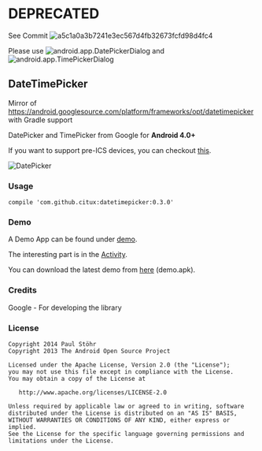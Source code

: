 # DEPRECATED
See Commit ![a5c1a0a3b7241e3ec567d4fb32673fcfd98d4fc4](https://github.com/CiTuX/datetimepicker/commit/a5c1a0a3b7241e3ec567d4fb32673fcfd98d4fc4)

Please use ![android.app.DatePickerDialog](https://developer.android.com/reference/android/app/DatePickerDialog) and ![android.app.TimePickerDialog](https://developer.android.com/reference/android/app/TimePickerDialog) 

## DateTimePicker

Mirror of https://android.googlesource.com/platform/frameworks/opt/datetimepicker with Gradle support

DatePicker and TimePicker from Google for **Android 4.0+**

If you want to support pre-ICS devices, you can checkout [this](https://github.com/flavienlaurent/datetimepicker).

![DatePicker](https://raw.githubusercontent.com/CiTuX/datetimepicker/master/demo/screens/dateTimePicker.png)

### Usage

    compile 'com.github.citux:datetimepicker:0.3.0'

### Demo

A Demo App can be found under [demo](demo).

The interesting part is in the [Activity](demo/src/main/java/ch/citux/datetimepicker/MainActivity.java).

You can download the latest demo from [here](https://github.com/CiTuX/datetimepicker/releases/latest) (demo.apk).

### Credits

Google - For developing the library

### License

    Copyright 2014 Paul Stöhr
    Copyright 2013 The Android Open Source Project

    Licensed under the Apache License, Version 2.0 (the "License");
    you may not use this file except in compliance with the License.
    You may obtain a copy of the License at

       http://www.apache.org/licenses/LICENSE-2.0

    Unless required by applicable law or agreed to in writing, software
    distributed under the License is distributed on an "AS IS" BASIS,
    WITHOUT WARRANTIES OR CONDITIONS OF ANY KIND, either express or implied.
    See the License for the specific language governing permissions and
    limitations under the License.
